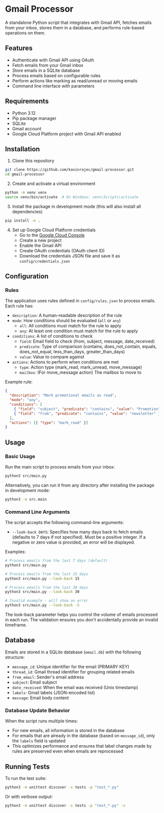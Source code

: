 # Gmail Processor

A standalone Python script that integrates with Gmail API, fetches emails from your inbox, stores them in a database, and performs rule-based operations on them.

## Features

- Authenticate with Gmail API using OAuth
- Fetch emails from your Gmail inbox
- Store emails in a SQLite database
- Process emails based on configurable rules
- Perform actions like marking as read/unread or moving emails
- Command line interface with parameters

## Requirements

- Python 3.12
- Pip package manager
- SQLite
- Gmail account
- Google Cloud Platform project with Gmail API enabled

## Installation

1. Clone this repository

```bash
git clone https://github.com/kavinrajec/gmail-processor.git
cd gmail-processor
```

2. Create and activate a virtual environment

```bash
python -m venv venv
source venv/bin/activate  # On Windows: venv\Scripts\activate
```

3. Install the package in development mode (this will also install all dependencies)

```bash
pip install -e .
```

4. Set up Google Cloud Platform credentials
   - Go to the [Google Cloud Console](https://console.cloud.google.com/)
   - Create a new project
   - Enable the Gmail API
   - Create OAuth credentials (OAuth client ID)
   - Download the credentials JSON file and save it as `config/credentials.json`

## Configuration

### Rules

The application uses rules defined in `config/rules.json` to process emails. Each rule has:

- `description`: A human-readable description of the rule
- `mode`: How conditions should be evaluated (`all` or `any`)
  - `all`: All conditions must match for the rule to apply
  - `any`: At least one condition must match for the rule to apply
- `conditions`: A list of conditions to check
  - `field`: Email field to check (from, subject, message, date_received)
  - `predicate`: Type of comparison (contains, does_not_contain, equals, does_not_equal, less_than_days, greater_than_days)
  - `value`: Value to compare against
- `actions`: Actions to perform when conditions are met
  - `type`: Action type (mark_read, mark_unread, move_message)
  - `mailbox`: (For move_message action) The mailbox to move to

Example rule:

```json
{
  "description": "Mark promotional emails as read",
  "mode": "any",
  "conditions": [
    { "field": "subject", "predicate": "contains", "value": "Promotion" },
    { "field": "from", "predicate": "contains", "value": "newsletter" }
  ],
  "actions": [{ "type": "mark_read" }]
}
```

## Usage

### Basic Usage

Run the main script to process emails from your inbox:

```bash
python3 src/main.py
```

Alternatively, you can run it from any directory after installing the package in development mode:

```bash
python3 -m src.main
```

### Command Line Arguments

The script accepts the following command-line arguments:

- `--look-back DAYS`: Specifies how many days back to fetch emails (defaults to 7 days if not specified). Must be a positive integer. If a negative or zero value is provided, an error will be displayed.

Examples:

```bash
# Process emails from the last 7 days (default)
python3 src/main.py

# Process emails from the last 15 days
python3 src/main.py --look-back 15

# Process emails from the last 30 days
python3 src/main.py --look-back 30

# Invalid example - will show an error
python3 src/main.py --look-back -5
```

The look-back parameter helps you control the volume of emails processed in each run. The validation ensures you don't accidentally provide an invalid timeframe.

## Database

Emails are stored in a SQLite database (`email.db`) with the following structure:

- `message_id`: Unique identifier for the email (PRIMARY KEY)
- `thread_id`: Gmail thread identifier for grouping related emails
- `from_email`: Sender's email address
- `subject`: Email subject
- `date_received`: When the email was received (Unix timestamp)
- `labels`: Gmail labels (JSON-encoded list)
- `message`: Email body content

### Database Update Behavior

When the script runs multiple times:

- For new emails, all information is stored in the database
- For emails that are already in the database (based on `message_id`), only the `labels` field is updated
- This optimizes performance and ensures that label changes made by rules are preserved even when emails are reprocessed

## Running Tests

To run the test suite:

```bash
python3 -m unittest discover -s tests -p "test_*.py"
```

Or with verbose output:

```bash
python3 -m unittest discover -s tests -p "test_*.py" -v
```
